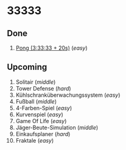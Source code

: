 # 33333

## Done
1. [Pong (3:33:33 + 20s)](https://github.com/alexvoedi/33333_pong) (_easy_)

## Upcoming
1. Solitair (_middle_)
2. Tower Defense (_hard_)
3. Kühlschranküberwachungssystem (_easy_)
4. Fußball (_middle_)
5. 4-Farben-Spiel (_easy_)
6. Kurvenspiel (_easy_)
7. Game Of Life (_easy_)
8. Jäger-Beute-Simulation (_middle_)
9. Einkaufsplaner (_hard_)
10. Fraktale (_easy_)
